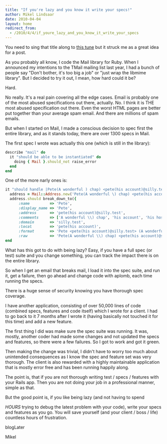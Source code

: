 ```yaml
---
title: "If you're lazy and you know it write your specs!"
author: Mikel Lindsaar
date: 2010-04-04
layout: home
redirect_from:
  - /2010/4/4/if_youre_lazy_and_you_know_it_write_your_specs
---
```

You need to sing that title along to [this
tune](http://www.youtube.com/watch?v=zhwHtw9b_5U) but it struck me as a
great idea for a post.

As you probably all know, I code the Mail library for Ruby. When I
announced my intentions to the TMail mailing list last year, I had a
bunch of people say "Don't bother, it's too big a job" or "just wrap the
libmime library". But I decided to try it out, I mean, how hard could it
be?

Hard.

No really. It's a real pain covering all the edge cases. Email is
probably one of the most abused specifications out there, actually. No.
I think it is THE most abused specification out there. Even the worst
HTML pages are better put together than your average spam email. And
there are millions of spam emails.

But when I started on Mail, I made a conscious decision to spec first
the entire library, and as it stands today, there are over 1300 specs in
Mail.

The first spec I wrote was actually this one (which is still in the
library):

``` ruby
describe "mail" do
  it "should be able to be instantiated" do
    doing { Mail }.should_not raise_error
  end
end
```

One of the more narly ones is:

``` ruby
it "should handle |Pete(A wonderful ) chap) <pete(his account)@silly.test(his host)>|" do
  address = Mail::Address.new('Pete(A wonderful \) chap) <pete(his account)@silly.test(his host)>')
  address.should break_down_to({
      :name         => 'Pete',
      :display_name => 'Pete',
      :address      => 'pete(his account)@silly.test',
      :comments     => ['A wonderful \\) chap', 'his account', 'his host'],
      :domain       => 'silly.test',
      :local        => 'pete(his account)',
      :format       => 'Pete <pete(his account)@silly.test> (A wonderful \\) chap his account his host)',
      :raw          => 'Pete(A wonderful \\) chap) <pete(his account)@silly.test(his host)>'})
end
```

What has this got to do with being lazy? Easy, if you have a full spec
(or test) suite and you change something, you can track the impact there
is on the entire library.

So when I get an email that breaks mail, I load it into the spec suite,
and run it, get a failure, then go ahead and change code with aplomb,
each time running the specs.

There is a huge sense of security knowing you have thorough spec
coverage.

I have another application, consisting of over 50,000 lines of code
(combined specs, features and code itself) which I wrote for a client. I
had to go back to it 7 months after I wrote it (having basically not
touched it for this time) and add a new feature.

The first thing I did was make sure the spec suite was running. It was,
mostly, another coder had made some changes and not updated the specs
and features, so there were a few failures. So I got to work and got it
green.

Then making the change was trivial, I didn't have to worry too much
about unintended consequences as I know the spec and feature set was
very thorough. The client is also rewarded with a highly maintainable
application that is mostly error free and has been running happily
along.

The point is, that if you are not thorough writing test / specs /
features with your Rails app. Then you are not doing your job in a
professional manner, simple as that.

But the good point is, if you like being lazy (and not having to spend

*HOURS* trying to debug the latest problem with your code), write your
specs and features as you go. You will save yourself (and your client /
boss / life) countless hours of frustration.

blogLater

Mikel

